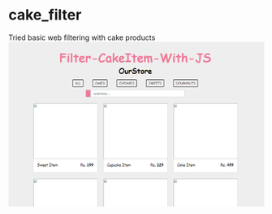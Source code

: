 # cake_filter
Tried basic web filtering with cake products
![alt text](https://github.com/0ulis/cake_filter/blob/main/cake/kakku_suodatin.png?raw=true)
